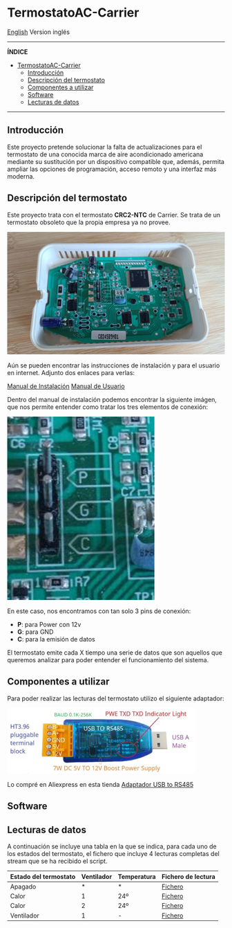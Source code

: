 # TermostatoAC-Carrier

[English](README.md) Version inglés

-----

**ÍNDICE**

- [TermostatoAC-Carrier](#termostatoac-carrier)
  - [Introducción](#introducción)
  - [Descripción del termostato](#descripción-del-termostato)
  - [Componentes a utilizar](#componentes-a-utilizar)
  - [Software](#software)
  - [Lecturas de datos](#lecturas-de-datos)

-----

## Introducción

Este proyecto pretende solucionar la falta de actualizaciones para el termostato de una conocida marca de aire acondicionado americana mediante su sustitución por un dispositivo compatible que, además, permita ampliar las opciones de programación, acceso remoto y una interfaz más moderna.

## Descripción del termostato

Este proyecto trata con el termostato **CRC2-NTC** de Carrier. Se trata de un termostato obsoleto que la propia empresa ya no provee.

![Termostato](./images/termostato.jpg)


Aún se pueden encontrar las instrucciones de instalación y para el usuario en internet. Adjunto dos enlaces para verlas:

[Manual de Instalación](https://www.manualslib.com/manual/2206657/Carrier-Crc2-Ntc.html)
[Manual de Usuario](https://www.manualslib.com/manual/2206660/Carrier-Crc2-Ntc.html) 

Dentro del manual de instalación podemos encontrar la siguiente imágen, que nos permite entender como tratar los tres elementos de conexión:

![Pins de conexión](./images/pins.png)

En este caso, nos encontramos con tan solo 3 pins de conexión:
 * **P**: para Power con 12v
 * **G**: para GND
 * **C**: para la emisión de datos 

El termostato emite cada X tiempo una serie de datos que son aquellos que queremos analizar para poder entender el funcionamiento del sistema. 

## Componentes a utilizar

Para poder realizar las lecturas del termostato utilizo el siguiente adaptador:

![RS485_adapter](./images/USB_R485_12v_adapter.png)

Lo compré en Aliexpress en esta tienda [Adaptador USB to RS485](https://es.aliexpress.com/item/1005006111904749.html?spm=a2g0o.order_list.order_list_main.85.4fd6194dqfCvY1&gatewayAdapt=glo2esp)


## Software


## Lecturas de datos

A continuación se incluye una tabla en la que se indica, para cada uno de los estados del termostato, el fichero que incluye 4 lecturas completas del stream que se ha recibido el script.

| Estado del termostato | Ventilador | Temperatura | Fichero de lectura |
| --- | --- | --- | --- |
| Apagado | * | * | [Fichero](datos_hex_2024-08-23_17-21-54.txt) |
| Calor | 1 | 24º | [Fichero](datos_hex_2024-08-23_17-26-08.txt) |
| Calor | 2 | 24º | [Fichero](datos_hex_2024-08-23_17-27-53.txt) |
| Ventilador| 1 | - | [Fichero](datos_hex_2024-08-24_09-43-15.txt) |
